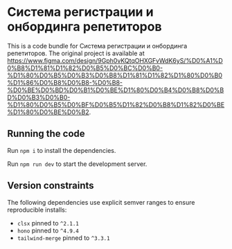 
  # Система регистрации и онбординга репетиторов

  This is a code bundle for Система регистрации и онбординга репетиторов. The original project is available at https://www.figma.com/design/9Gph0vKQtqOHXGFvWdK6yS/%D0%A1%D0%B8%D1%81%D1%82%D0%B5%D0%BC%D0%B0-%D1%80%D0%B5%D0%B3%D0%B8%D1%81%D1%82%D1%80%D0%B0%D1%86%D0%B8%D0%B8-%D0%B8-%D0%BE%D0%BD%D0%B1%D0%BE%D1%80%D0%B4%D0%B8%D0%BD%D0%B3%D0%B0-%D1%80%D0%B5%D0%BF%D0%B5%D1%82%D0%B8%D1%82%D0%BE%D1%80%D0%BE%D0%B2.

  ## Running the code

Run `npm i` to install the dependencies.

Run `npm run dev` to start the development server.

## Version constraints

The following dependencies use explicit semver ranges to ensure reproducible installs:

- `clsx` pinned to `^2.1.1`
- `hono` pinned to `^4.9.4`
- `tailwind-merge` pinned to `^3.3.1`
  